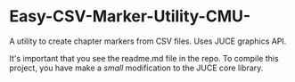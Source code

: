 # Easy-CSV-Marker-Utility-CMU-
A utility to create chapter markers from CSV files.  Uses JUCE graphics API.

It's important that you see the readme.md file in the repo.  To compile this 
project, you have make a *small* modification to the JUCE core library.

